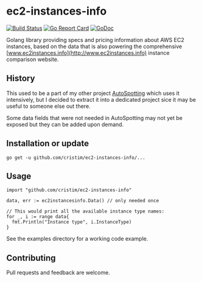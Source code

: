 # ec2-instances-info
[![Build Status](https://travis-ci.org/cristim/ec2-instances-info.svg?branch=master)](https://travis-ci.org/cristim/ec2-instances-info)
[![Go Report Card](https://goreportcard.com/badge/github.com/cristim/ec2-instances-info)](https://goreportcard.com/report/github.com/cristim/ec2-instances-info)
[![GoDoc](https://godoc.org/github.com/cristim/ec2-instances-info?status.svg)](http://godoc.org/github.com/cristim/ec2-instances-info)

Golang library providing specs and pricing information about AWS EC2 instances,
based on the data that is also powering the comprehensive
[www.ec2instances.info](http://www.ec2instances.info) instance comparison
website.

## History

This used to be a part of my other project
[AutoSpotting](https://github.com/cristim/autospotting) which uses it
intensively, but I decided to extract it into a dedicated project sice it may be
useful to someone else out there.

Some data fields that were not needed in AutoSpotting may not yet be exposed but
they can be added upon demand.

## Installation or update

```text
go get -u github.com/cristim/ec2-instances-info/...
```

## Usage

```golang
import "github.com/cristim/ec2-instances-info"

data, err := ec2instancesinfo.Data() // only needed once

// This would print all the available instance type names:
for _, i := range data{
  fmt.Println("Instance type", i.InstanceType)
}
```

See the examples directory for a working code example.

## Contributing

Pull requests and feedback are welcome.